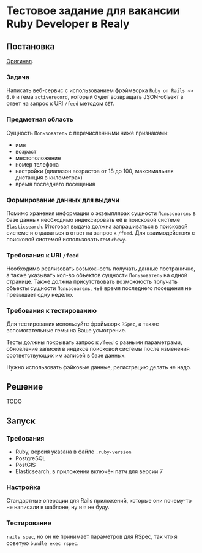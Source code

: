 # Тестовое задание для вакансии Ruby Developer в Realy

## Постановка

[Оригинал](https://i.imgur.com/leU19It.jpg).

### Задача

Написать веб-сервис с использованием фрэймворка `Ruby on Rails ~> 6.0` и гема `activerecord`, который будет возвращать JSON-объект в ответ на запрос к URI `/feed` методом `GET`.

### Предметная область

Сущность `Пользователь` с перечисленными ниже признаками:

* имя
* возраст
* местоположение
* номер телефона
* настройки (диапазон возрастов от 18 до 100, максимальная дистанция в километрах)
* время последнего посещения

### Формирование данных для выдачи

Помимо хранения информации о экземплярах сущности `Пользователь` в базе данных необходимо индексировать её в поисковой системе `Elasticsearch`. Итоговая выдача должна запрашиваться в поисковой системе и отдаваться в ответ на запрос к `/feed`. Для взаимодействия с поисковой системой использовать гем `chewy`.

### Требования к URI `/feed`

Необходимо реализовать возможность получать данные постранично, а также указывать кол-во объектов сущности `Пользователь` на одной странице. Также должна присутствовать возможность получать объекты сущности `Пользователь`, чьё время последнего посещения не превышает одну неделю.

### Требования к тестированию

Для тестирования используйте фрэймворк `RSpec`, а также вспомогательные гемы на Ваше
усмотрение.

Тесты должны покрывать запрос к `/feed` с разными параметрами, обновление записей в индексе поисковой системы после изменения соответствующих им записей в базе данных.

Нужно использовать фэйковые данные, регистрацию делать не надо.

## Решение

TODO

## Запуск

### Требования

*   Ruby, версия указана в файле `.ruby-version`
*   PostgreSQL
*   PostGIS
*   Elasticsearch, в приложении включён патч для версии 7

### Настройка

Стандартные операции для Rails приложений, которые они почему-то не написали в шаблоне,
ну и я не буду.

### Тестирование

`rails spec`, но он не принимает параметров для RSpec, так что я советую `bundle exec rspec`.
